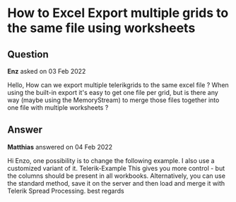 # How to Excel Export multiple grids to the same file using worksheets

## Question

**Enz** asked on 03 Feb 2022

Hello, How can we export multiple telerikgrids to the same excel file ? When using the built-in export it's easy to get one file per grid, but is there any way (maybe using the MemoryStream) to merge those files together into one file with multiple worksheets ?

## Answer

**Matthias** answered on 04 Feb 2022

Hi Enzo, one possibility is to change the following example. I also use a customized variant of it. Telerik-Example This gives you more control - but the columns should be present in all workbooks. Alternatively, you can use the standard method, save it on the server and then load and merge it with Telerik Spread Processing. best regards
